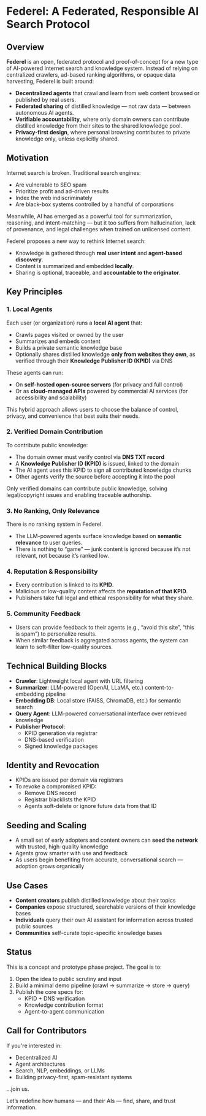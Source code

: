 # Federel: A Federated, Responsible AI Search Protocol

## Overview

**Federel** is an open, federated protocol and proof-of-concept for a new type of AI-powered Internet search and knowledge system. Instead of relying on centralized crawlers, ad-based ranking algorithms, or opaque data harvesting, Federel is built around:

- **Decentralized agents** that crawl and learn from web content browsed or published by real users.
- **Federated sharing** of distilled knowledge — not raw data — between autonomous AI agents.
- **Verifiable accountability**, where only domain owners can contribute distilled knowledge from their sites to the shared knowledge pool.
- **Privacy-first design**, where personal browsing contributes to private knowledge only, unless explicitly shared.

## Motivation

Internet search is broken. Traditional search engines:
- Are vulnerable to SEO spam
- Prioritize profit and ad-driven results
- Index the web indiscriminately
- Are black-box systems controlled by a handful of corporations

Meanwhile, AI has emerged as a powerful tool for summarization, reasoning, and intent-matching — but it too suffers from hallucination, lack of provenance, and legal challenges when trained on unlicensed content.

Federel proposes a new way to rethink Internet search:
- Knowledge is gathered through **real user intent** and **agent-based discovery**.
- Content is summarized and embedded **locally**.
- Sharing is optional, traceable, and **accountable to the originator**.

## Key Principles

### 1. Local Agents
Each user (or organization) runs a **local AI agent** that:
- Crawls pages visited or owned by the user
- Summarizes and embeds content
- Builds a private semantic knowledge base
- Optionally shares distilled knowledge **only from websites they own**, as verified through their **Knowledge Publisher ID (KPID)** via DNS

These agents can run:
- On **self-hosted open-source servers** (for privacy and full control)
- Or as **cloud-managed APIs** powered by commercial AI services (for accessibility and scalability)

This hybrid approach allows users to choose the balance of control, privacy, and convenience that best suits their needs.

### 2. Verified Domain Contribution
To contribute public knowledge:
- The domain owner must verify control via **DNS TXT record**
- A **Knowledge Publisher ID (KPID)** is issued, linked to the domain
- The AI agent uses this KPID to sign all contributed knowledge chunks
- Other agents verify the source before accepting it into the pool

Only verified domains can contribute public knowledge, solving legal/copyright issues and enabling traceable authorship.

### 3. No Ranking, Only Relevance
There is no ranking system in Federel.
- The LLM-powered agents surface knowledge based on **semantic relevance** to user queries.
- There is nothing to “game” — junk content is ignored because it’s not relevant, not because it’s ranked low.

### 4. Reputation & Responsibility
- Every contribution is linked to its **KPID**.
- Malicious or low-quality content affects the **reputation of that KPID**.
- Publishers take full legal and ethical responsibility for what they share.

### 5. Community Feedback
- Users can provide feedback to their agents (e.g., “avoid this site”, “this is spam”) to personalize results.
- When similar feedback is aggregated across agents, the system can learn to soft-filter low-quality sources.

## Technical Building Blocks

- **Crawler**: Lightweight local agent with URL filtering
- **Summarizer**: LLM-powered (OpenAI, LLaMA, etc.) content-to-embedding pipeline
- **Embedding DB**: Local store (FAISS, ChromaDB, etc.) for semantic search
- **Query Agent**: LLM-powered conversational interface over retrieved knowledge
- **Publisher Protocol**:
  - KPID generation via registrar
  - DNS-based verification
  - Signed knowledge packages

## Identity and Revocation
- KPIDs are issued per domain via registrars
- To revoke a compromised KPID:
  - Remove DNS record
  - Registrar blacklists the KPID
  - Agents soft-delete or ignore future data from that ID

## Seeding and Scaling
- A small set of early adopters and content owners can **seed the network** with trusted, high-quality knowledge
- Agents grow smarter with use and feedback
- As users begin benefiting from accurate, conversational search — adoption grows organically

## Use Cases
- **Content creators** publish distilled knowledge about their topics
- **Companies** expose structured, searchable versions of their knowledge bases
- **Individuals** query their own AI assistant for information across trusted public sources
- **Communities** self-curate topic-specific knowledge bases

## Status
This is a concept and prototype phase project. The goal is to:
1. Open the idea to public scrutiny and input
2. Build a minimal demo pipeline (crawl → summarize → store → query)
3. Publish the core specs for:
   - KPID + DNS verification
   - Knowledge contribution format
   - Agent-to-agent communication

## Call for Contributors
If you're interested in:
- Decentralized AI
- Agent architectures
- Search, NLP, embeddings, or LLMs
- Building privacy-first, spam-resistant systems

…join us.

Let’s redefine how humans — and their AIs — find, share, and trust information.

